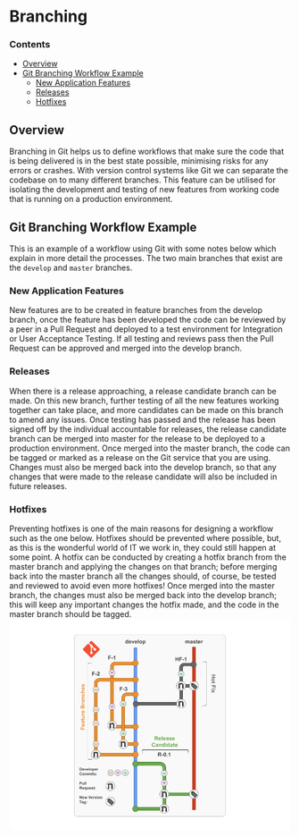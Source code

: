 # Branching
<!--TOC_START-->
### Contents
- [Overview](#overview)
- [Git Branching Workflow Example](#git-branching-workflow-example)
	- [New Application Features](#new-application-features)
	- [Releases](#releases)
	- [Hotfixes](#hotfixes)

<!--TOC_END-->
## Overview
Branching in Git helps us to define workflows that make sure the code that is being delivered is in the best state possible, minimising risks for any errors or crashes.
With version control systems like Git we can separate the codebase on to many different branches.
This feature can be utilised for isolating the development and testing of new features from working code that is running on a production environment.
## Git Branching Workflow Example
This is an example of a workflow using Git with some notes below which explain in more detail the processes.
The two main branches that exist are the `develop` and `master` branches.
### New Application Features
New features are to be created in feature branches from the develop branch, once the feature has been developed the code can be reviewed by a peer in a Pull Request and deployed to a test environment for Integration or User Acceptance Testing.
If all testing and reviews pass then the Pull Request can be approved and merged into the develop branch.
### Releases
When there is a release approaching, a release candidate branch can be made.
On this new branch, further testing of all the new features working together can take place, and more candidates can be made on this branch to amend any issues.
Once testing has passed and the release has been signed off by the individual accountable for releases, the release candidate branch can be merged into master for the release to be deployed to a production environment.
Once merged into the master branch, the code can be tagged or marked as a release on the Git service that you are using.
Changes must also be merged back into the develop branch, so that any changes that were made to the release candidate will also be included in future releases.
### Hotfixes
Preventing hotfixes is one of the main reasons for designing a workflow such as the one below.
Hotfixes should be prevented where possible, but, as this is the wonderful world of IT we work in, they could still happen at some point.
A hotfix can be conducted by creating a hotfix branch from the master branch and applying the changes on that branch; before merging back into the master branch all the changes should, of course, be tested and reviewed to avoid even more hotfixes!
Once merged into the master branch, the changes must also be merged back into the develop branch; this will keep any important changes the hotfix made, and the code in the master branch should be tagged.
![Workflow](../../../../images/git/workflow.png )
